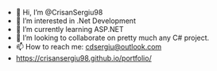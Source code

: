 - 👋 Hi, I’m @CrisanSergiu98
- 👀 I’m interested in .Net Development
- 🌱 I’m currently learning ASP.NET
- 💞️ I’m looking to collaborate on pretty much any C# project.
- 📫 How to reach me: cdsergiu@outlook.com
- https://crisansergiu98.github.io/portfolio/

<!---
CrisanSergiu98/CrisanSergiu98 is a ✨ special ✨ repository because its `README.md` (this file) appears on your GitHub profile.
You can click the Preview link to take a look at your changes.
--->

